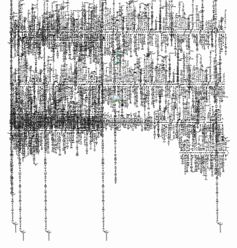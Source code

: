 ę̴̢̡̨̧̢̢̧̧̢̧̨̨̢̧̡̛̛̛̛̛̛͕̹̩̻̤̜͙̦͖͚̙͇̭̰͚̭̬̦͕̞̻͚͚̯̭̬̘͎̩͇͉̙̻̻̪̘̩̪̫̹̟̠̟͖̜̼͓͖̦͙͚̣̠̪̯̬̩̮̞͈͖̭͚͖̰͙̠͍̜͎̣̗̬̻̙͇̻̮̩̫̖͔̘̺̺͕͈̱̖̯͎̠͕̭̳̹̜̫̼̼̝͔͍̱͙͈̳͕̘̠̞̭̭̲̗̠̞͔͉͖͎̼͙͉͉̝̜̭̤̈̄̃̾́̋̄̍̅͊͆̿̍̆͋̾͒̽͐̆͐͛̎̔́̈́͒̃̓̈́̽̒́̃͆̏̆̅̋͊͗̓̇͗̿̄̎͛̉̈́̍̅̄̏̍̌̈́̊̊͗̅̿̌͆̒́̂̀̓̍̂́̅͒̍͛̿͆̓̂̍͋̋̔͂̆̒̏͒̎͆̋͋̋̋̄̈̍̅̇̇́̉͛̆̒͌̓͒̒̎̅͂̃̋̇̔͆͌̈́̾̋̈̄́̽̀͋͂̆͒̊̆̏͗͐̊͛̒̒̇̈́̎̾̏̀͊̔͑́͋̂̿̽̓̿̈́͆̀̏̀͗̍̽̎́̍͑̐̾̋̓̆̐̉̈́̃̏̾̀̄̃́̂̇̉̃̍̀̔̾̀̆̇̓̈́̀̃̂̎͒̾͑̒̈́̚͘͘͘͘̚̚̚̚͘͘̚̚̕̚̚͜͜͝͝͝͠͝͝͝͝͠͝͝͝͠͝͠͝ͅͅͅͅͅͅ-ͤ̊̓̎͒͏̢̬͍̪̱̳̥̖̯͓̠͇̗̙͠ͅ-̵̧͌͐̆ͮ̃͢͏̼̣̖͖͍̬̫̞̗͈͍͙̠͔̻̟̤-̸̜͈̯͖͙̖̹͚̬̈́̀̈͐̍͑̅͟-̋̓ͪ͆̒͒ͪ̒ͥ̓ͦ̍̿̉̀̑̚̚͝͏̵̷̫̟͕̯̗̺̥-̩̘̮͕͇͖̗̗̼̹̞ͯ̅͆̐ͪ͝-̶̨̋͆͌̍ͮ̄̎ͦ̋̕҉̧͉̮̭̮̯͎̼͙̩̟̻̹̺-̵̦͖͍̙̦̤͙̹̮̏̓̾ͥ̓̄̋͘͞-̢̦̼͈̝̦͓͙̙̝̻͓͎͍̮͕ͥ̃ͥ̈́̏ͩ͒̔̾ͧ́͘͟ͅ-̓́͋ͦ͗͏͍̦͓̗͉͖͕̲͚̝̭̠̙̜̥̬̠̗͟-̸͎̹̲̩̦͂ͭͩ̽ͥ̾̊̅ͫ͗̽̉͌ͦ̚͢͠-̨̧̩̗̗͙̼̜̮̤̬̼ͬ̓͛ͪͣͬ̅ͫͭ͟ͅ-̢̺̟̟̝̣̯̺̬͎͍́̓̀̉ͤ́͑ͧ̎̒͗͊̕ͅ-̸̸̴̧̠̖̜̬͚̟̞͚̝̙̣ͮͪ́̅̈́ͯ̐͗͗ͥͭͪ̒͒ͥ́ͥ̌̚͞-͌ͨ̆̏̄ͫ͑͑̀҉҉͓̝͔͕̙̖̦͈̹͕̺̥̲̭̳̼̙̱͜ͅ-̸̴͖͓̟̫͍̤͍̫̀̾̑ͣ̃-̷̸͇͚͚̰̼͈̦̬̮ͫ̎͛̑̈́̃̑ͩͦ̍́͜-̸̛̦͈̘̥͕̙̖̰͎ͧͧ̾̃ͦ̂ͫ͂ͯ̿͟͠-͋͐ͧ̓̎ͪͣ̓̏̾̐͛ͩ͑̔̿̽҉͏̛̩̼͈͙̱̹̺̝̲͕͈-̷̶̛̳͚̦̝̖̹͎̼̗͕̦ͪ͆̉̂̎̆ͯ̈́͑͗ͬ-̫͍̙̣̦͓̰̞̂̇ͯ͊̓̓͑̒́̚͘͜͟-̷̮̲̥͕̼̤͓̗͖͖̠̗̬͉͋͂͊̔ͬ̒́̐̄̏ͯ̀-̴̡̛̭͈̺͍͓̭͕̝̍͒͌̽̿̎-͌ͦ̽͛ͧ̑͊̋̎͑͐ͪ̔̈̌͏̢̗̝͙̭̺̻͔̰̬͎͙̻̳̰̳͓͚̬̕-͑̔̈̌̉͒͐̅ͪ́ͮ̂̃͠͠͏̧͚̝̳̫͓̟͍͈͙̹̱̥͔͝ͅ-̡̟͉̩̳̾̑ͣ̇͒ͫ̍̅ͮ̅̍̽̍́̐͆́́͟-̨̯̖͚͈̙̫̭͋̿ͤͫ̔͛̑͋̍͛ͥ̽̏ͧ͗̍ͮ̾̔́͢͞͠-̖̰͉̻̤͓̬͖̞͖̹̞̖̝̫̎̎͊ͦ́ͬ̏̈́̇̽ͪ͢͞-̶̷̧̼̰̯̱͖̈̈̅͌̎̉-̯͕͖̪͕̜̯̟͇̼̰͎̠ͯͪ̍́̃͑̐̽ͥͪͪͤ̓͋̿ͦͮ̅̚̕͠-̛̤͕͙̋̈́̍̓ͯ̊̽̇͊͢ͅ-̡̱̤͇̯͈̝̺͆ͬ̓ͪ̀͡͞-̴̢ͪ̐̄͊͛ͣ̑҉̞̙͚̤̭͓̼̜̖̝͕̮̣͍ͅͅ-̱͉͈̜͙͕̯̪̟̺̤̞̙͇ͥ͌̋̔ͫ͐̄̚̕-̡̛͙̯̜̥̫̭͙̱̆ͥ́ͥ͒ͦͭ̋ͪͪ͝-̷̢̥̬̰͈͉̬̯̘̲̻̝͚́̓̓͆̚͜-̰̹̟̽͒̍̄̅͋ͭ̎ͥͤ̎́ͫͯ̅́̀̀-̢͓̟͕͉͖̟̩̩̹̤̥̼̈́̀̎ͤ̌ͤ̈́͌̎̌͌͌ͩ̄̑́͠ͅ-̤̥̭̝͉̜͍̖̯̪̖̬͈̱ͩͪͯ̂͛ͬͪ̾̑̊͝ͅͅ-̙̙̻̳̘̪̺̯̗̯̩̬̋̎͋̿ͬ̓͛ͮ͘͞ͅ-̴̢̝̩͇̱̺͖͍͙̩̰̺̲͚̝͂̎ͥ̐͢-̠͚͚̤̥͙͇̣̖̫̤ͫ͂̈́̋͑͒̌͑̑ͯ̊͂́-̡̮̩̬̣̱̙̘̣͎̲̲̞̪̗̠̹̲ͪ̆ͩͥ̉͋͐̑̐̽ͤͯ̍ͩ͑͛̍͜-̡̡͕̻͖̼̜̘̦̤̤̟̼̠͓̜̲̹͎̲̾ͮ̅ͥ̅̽ͥͫ̋ͭ̽̑̂̍̊́͟-͐ͦ̅͒ͫ̋ͯ͐҉̡̝̬̳̞̠͔̦̦̟͢ͅ-̢̱͔̗̻͎͓͎̟̫̩̜ͦ͑̔̈́͌ͥͯ̾͑ͭ̂ͬ̎̔̓̄ͤ̂ͭ̕͜͢͠-̷̲̙̱̩̲̪͕̻̰̼͇͖̠̰͈͉̼͈̔ͬ͂͆ͤ̉ͮ͊ͯ̅̈͗̿̓́͛̓͡-ͪ̅́ͭ̃͐ͪ̔̍͒̍̂̑̌ͯ̽͌̚҉̹̣͈͖-̴̡̧̗͓̱̠̣̠̠̯͔͇͖̯͈̳͊̓̎͆̈͑̒̈́̋͆ͥ̊̿̐̈́̊̊ͧ͐-̵̴̨͙̩̼͙̹̫͕̙̦̣͇͚̼͙̤̱ͯͮ̓̑̾̌̒͑̈́̆ͬ̓̑-̱͔̩̘͈͙͕̘͔͙͍̹̖̪̪̟̖͊͋̊̏͊ͨ͐ͣ̍ͬ̃̅ͯ́͘-̵̧̥̩̲̖̣̹̻̗͙̘̄͂̽̆ͫ̒ͫ̎͑̐̚ͅ-̴̡̡̛̘̫̩̗͇͕̰̩̞̝̬̼̍ͬ̓̿̒̎̀ͫͨ͜ͅ-̢̊́̈ͨ̐͊͟͝҉̧̹̠̬͎-̸̗̱͚͍͇͚̝͕̲͎̘̠̫͖͕̊̽̈͆ͩ̿̀͐͗ͯ̌̚͢͡͠-̴̻͈̥̖̠̳͙͇͖͎̬̳̜̗̫̺ͬ̑͑̉͗̑͗͑ͬ̂̇ͤ́̓͛̍͑̎͜ͅ-̡ͣ̐̇̊̾ͤ̊̓ͫ͗͐̅̓͌̚͜͞͏͉̲̠͔̣͎͉͈̥͍̤͙̙̤̺̠̗̹̗-̢͓͔͙͇̲̗̱̞̼͍̣͉̟̱̫̒̄͆̾̓ͫ̂̉ͮ͘͢-̨̭̭̜͉̙͇̗̦̲̫̦͚̗̮͔́̽͗̍͑̑̄ͨ́̀͟-̸̴̞͉͓̖̹̙͈̗̹̲̻̺͕̙̗̱̘͐͆̀͊͋͑̽ͯ͆̈ͯ̈́̋̓̄ͭ̚̚͝͝ͅ-̙̙͔̹̗̗̮̝̰̥̠̺̯͌̒̏ͦ̋̄ͯ̊ͣ̏͊ͬ̒ͨ̊̉̄́͠-͒̐̎́ͨ̍̎̅ͨ̆̑̌ͨͪͫͥ̿ͫ͠͏̛҉̱͔̤̙̳̼̻̪͔̜̗̱͙̯̯̩̜̫͇-ͩͩ̐ͦ͐̓͂̒̂̋͑͜͏̷̝͙̟͕͕-̞̖̻̙̜̭̲̬̦̥̙͕̺͚ͭ͛ͤͨͮ̂̊̍̃ͫ̊̅͊͗͑͢͟͢-̷̡̛̤̟̥̱̘̖̥̯͔̩͚͍̟͙͈͓̀͊̔ͪͧͭ̈̾̃̋̌͒̑ͪ̔͑̀͝-̿̂̏̾̉͐̾ͫ̎̋̚҉̨̖̦̘̪̜̭̜̲̦̤̳͕-̍̏ͣͪ̄̈̅ͧͪ͊ͨ́ͬ͑͊̆̀͢͡҉̪̥̠̞̜̘̬-͙̹̙̪͈̖̻̻͓͈̹͇̎ͪ̈́͒̅̓͆͌̓͡-̛̺͎͚̞̞͈̱͚͑͒ͨ̾̆̈̏͊̿͛ͧͦ̈́ͬ̚̕͝͡ͅ-̽̔̂ͦ̃̄ͥ̇ͪ͆͑̌ͭ̆́́̀͏͏̮̟̠̝͇͢ͅͅ-̵̧͍͔̼̗̜̯̻̖̩̝͚͔̥̘̬͚͇͗̒̍̃́̕-̸́̉͋̑̓̊͌̂͛̔̎ͦͪ̽̅̑҉̠̹̳̗̩̤̬͍͕-̒ͮ̍̇̓҉̷̹̝͙͖̗̙͎̘̰͡-̡̀͗ͭ͋͐ͧ̏͒̅ͦͤͭ̊͋́̍̈̚͏͇̝̮̹͇̞̤͚̭̕͠-̷̨̛͉̣̮̜͈̥̙̖̯͌̆̊ͣͪͯ͢-̷̩̤̘̠̬̼̟͕̱̠͇̫̣͙̪̭̗̬̉̑ͩ̌͗ͫͬ́-̋̀̈͒ͭ̄̂̐̊̾ͦ́͒̀͏̵͚̬̪̹̯̼̟̤̺̥̳͇̰͈͜͠͡ͅͅ-̧̙͙̜̯͎͚̙̲͉̜̩̬̏ͬͧ͋̅̒̋͂̽ͬ͑̃̾͐ͭ̄́̍͋́͟-̴̛̝̖͙̦̞̰͖ͧ͊̅͗̿̌̊̃-̴̵̵̛̫͖͚͎̪̖̦̭̦͙͉̜̯̼̣̆͐̍̄ͧ̇ͬ͋ͬ̓̈́̈́ͧͤ̉̅̐ͣ-̜̠̼͚̝̘̹͖̬̜ͪ͊ͪ̎̒́͒͐̅̂̎̊̈͒͒̅̀̀͟ͅͅ-̢̈́̊̉ͧͨ́͒̃̅̂͆ͪ̅̓̑͆̓͒͢͏̠̟̼͖̩͕͖̼̺̖̗͚̹̫̲̗̺͙̣-̵̔̿̎͛̀ͭ̽̈́ͤͭ̒͗͛́ͨ̇̈͊̑̕͢͡҉̙̱̦͉̫̠̘-̢̢̢̒ͪ̃̋̏ͩ̾̾ͨ҉҉̣̲̫̜͚͍̟͓͓̼-̨͍̯̱͎̞̤̝͉̝̭̯̻̣͎̰̖̥ͬ̿̆̀̏̔ͨͫ́ͥ̕͟-̢̺͍̬̻̭͙̥͙̘̦̮̱͎͔̻̙̳̘͉̄ͬͪ̓ͯ̔͗̌͘͠-̨̠̖̩̟̲̻͎̘̪̗̰̠͐̑ͨ̂ͧ̈̓ͮ͆͒̀̀̓̉̌͒͂̽͞-̧͕͍̞͇͙͖̹̗̩͎͇̻̬̊͋̇ͣ̔͐̀͡ͅ-̘͍̣̝̮̻͇ͩ͛ͭ̀̑̓ͤ͗̄ͮͯ̎͂̈́̎́̀̕-̸̭̱̦̮̞͆ͦͤͣ́ͪͣͪ͑͐̚͢͟-̵̧̹̟̹͓̺̜̘͚̙̣̟̌ͮ̍͑̇́-̵̠̞̜̱̜͎̬̦̩̮̠͋̅̎̌̐̔̿̌͠͞-̸̣̠̙̼̫̤̝͎͈̗̰͚̼̠̃̌̿̏̃̕͞-̳̰̜̣ͨͨ̎͒͞-̧̰͇̹̼̪̺̀ͦͥ͂ͦ͋̐̄ͮͮͣ́́̉̍͋ͮ̾̚̕͠-̢̤̤̹͎̟̪̩̳̱̦̟̳̗̑ͥ̄ͣ̍̀̆̓͐ͦ̅̀̊̌̃́̋͘-̣̠͚̯̥̹̞̫͍̗͊͗̓̔́̿̆͋̏ͦ͝͠-̸̤̤̬̥̱̭̳̺̫̓̿ͮͦ̃͘͜͞-̽̐͒̆̄̔ͬ̃́̋ͤ̏̐̇̿̀̀҉̱̫͚̥̫̤̜͉̪̫̜ͅ-̙̮̯̞̞̼̩̩̪͔̙̭̗́̏̐́ͭ̄ͪ̇͋̔ͮ̓͛̊ͣ͛ͮ͊̀̀͞-̵̟͉̜̝̤͇̦̫͂̈́̒̆̑́͢-ͤ̊̓̎͒͏̢̬͍̪̱̳̥̖̯͓̠͇̗̙͠ͅ-̵̧͌͐̆ͮ̃͢͏̼̣̖͖͍̬̫̞̗͈͍͙̠͔̻̟̤-̸̜͈̯͖͙̖̹͚̬̈́̀̈͐̍͑̅͟-̋̓ͪ͆̒͒ͪ̒ͥ̓ͦ̍̿̉̀̑̚̚͝͏̵̷̫̟͕̯̗̺̥ę̴̢̡̨̧̢̢̧̧̢̧̨̨̢̧̡̛̛̛̛̛̛͕̹̩̻̤̜͙̦͖͚̙͇̭̰͚̭̬̦͕̞̻͚͚̯̭̬̘͎̩͇͉̙̻̻̪̘̩̪̫̹̟̠̟͖̜̼͓͖̦͙͚̣̠̪̯̬̩̮̞͈͖̭͚͖̰͙̠͍̜͎̣̗̬̻̙͇̻̮̩̫̖͔̘̺̺͕͈̱̖̯͎̠͕̭̳̹̜̫̼̼̝͔͍̱͙͈̳͕̘̠̞̭̭̲̗̠̞͔͉͖͎̼͙͉͉̝̜̭̤̈̄̃̾́̋̄̍̅͊͆̿̍̆͋̾͒̽͐̆͐͛̎̔́̈́͒̃̓̈́̽̒́̃͆̏̆̅̋͊͗̓̇͗̿̄̎͛̉̈́̍̅̄̏̍̌̈́̊̊͗̅̿̌͆̒́̂̀̓̍̂́̅͒̍͛̿͆̓̂̍͋̋̔͂̆̒̏͒̎͆̋͋̋̋̄̈̍̅̇̇́̉͛̆̒͌̓͒̒̎̅͂̃̋̇̔͆͌̈́̾̋̈̄́̽̀͋͂̆͒̊̆̏͗͐̊͛̒̒̇̈́̎̾̏̀͊̔͑́͋̂̿̽̓̿̈́͆̀̏̀͗̍̽̎́̍͑̐̾̋̓̆̐̉̈́̃̏̾̀̄̃́̂̇̉̃̍̀̔̾̀̆̇̓̈́̀̃̂̎͒̾͑̒̈́̚͘͘͘͘̚̚̚̚͘͘̚̚̕̚̚͜͜͝͝͝͠͝͝͝͝͠͝͝͝͠͝͠͝ͅͅͅͅͅͅ-̩̘̮͕͇͖̗̗̼̹̞ͯ̅͆̐ͪ͝-̶̨̋͆͌̍ͮ̄̎ͦ̋̕҉̧͉̮̭̮̯͎̼͙̩̟̻̹̺-̵̦͖͍̙̦̤͙̹̮̏̓̾ͥ̓̄̋͘͞-̢̦̼͈̝̦͓͙̙̝̻͓͎͍̮͕ͥ̃ͥ̈́̏ͩ͒̔̾ͧ́͘͟ͅ-̓́͋ͦ͗͏͍̦͓̗͉͖͕̲͚̝̭̠̙̜̥̬̠̗͟-̸͎̹̲̩̦͂ͭͩ̽ͥ̾̊̅ͫ͗̽̉͌ͦ̚͢͠-̨̧̩̗̗͙̼̜̮̤̬̼ͬ̓͛ͪͣͬ̅ͫͭ͟ͅ-̢̺̟̟̝̣̯̺̬͎͍́̓̀̉ͤ́͑ͧ̎̒͗͊̕ͅę̴̢̡̨̧̢̢̧̧̢̧̨̨̢̧̡̛̛̛̛̛̛͕̹̩̻̤̜͙̦͖͚̙͇̭̰͚̭̬̦͕̞̻͚͚̯̭̬̘͎̩͇͉̙̻̻̪̘̩̪̫̹̟̠̟͖̜̼͓͖̦͙͚̣̠̪̯̬̩̮̞͈͖̭͚͖̰͙̠͍̜͎̣̗̬̻̙͇̻̮̩̫̖͔̘̺̺͕͈̱̖̯͎̠͕̭̳̹̜̫̼̼̝͔͍̱͙͈̳͕̘̠̞̭̭̲̗̠̞͔͉͖͎̼͙͉͉̝̜̭̤̈̄̃̾́̋̄̍̅͊͆̿̍̆͋̾͒̽͐̆͐͛̎̔́̈́͒̃̓̈́̽̒́̃͆̏̆̅̋͊͗̓̇͗̿̄̎͛̉̈́̍̅̄̏̍̌̈́̊̊͗̅̿̌͆̒́̂̀̓̍̂́̅͒̍͛̿͆̓̂̍͋̋̔͂̆̒̏͒̎͆̋͋̋̋̄̈̍̅̇̇́̉͛̆̒͌̓͒̒̎̅͂̃̋̇̔͆͌̈́̾̋̈̄́̽̀͋͂̆͒̊̆̏͗͐̊͛̒̒̇̈́̎̾̏̀͊̔͑́͋̂̿̽̓̿̈́͆̀̏̀͗̍̽̎́̍͑̐̾̋̓̆̐̉̈́̃̏̾̀̄̃́̂̇̉̃̍̀̔̾̀̆̇̓̈́̀̃̂̎͒̾͑̒̈́̚͘͘͘͘̚̚̚̚͘͘̚̚̕̚̚͜͜͝͝͝͠͝͝͝͝͠͝͝͝͠͝͠͝ͅͅͅͅͅͅ-̸̸̴̧̠̖̜̬͚̟̞͚̝̙̣ͮͪ́̅̈́ͯ̐͗͗ͥͭͪ̒͒ͥ́ͥ̌̚͞-͌ͨ̆̏̄ͫ͑͑̀҉҉͓̝͔͕̙̖̦͈̹͕̺̥̲̭̳̼̙̱͜ͅ-̸̴͖͓̟̫͍̤͍̫̀̾̑ͣ̃-̷̸͇͚͚̰̼͈̦̬̮ͫ̎͛̑̈́̃̑ͩͦ̍́͜-̸̛̦͈̘̥͕̙̖̰͎ͧͧ̾̃ͦ̂ͫ͂ͯ̿͟͠-͋͐ͧ̓̎ͪͣ̓̏̾̐͛ͩ͑̔̿̽҉͏̛̩̼͈͙̱̹̺̝̲͕͈-̷̶̛̳͚̦̝̖̹͎̼̗͕̦ͪ͆̉̂̎̆ͯ̈́͑͗ͬ-̫͍̙̣̦͓̰̞̂̇ͯ͊̓̓͑̒́̚͘͜͟-̷̮̲̥͕̼̤͓̗͖͖̠̗̬͉͋͂͊̔ͬ̒́̐̄̏ͯ̀-̴̡̛̭͈̺͍͓̭͕̝̍͒͌̽̿̎-͌ͦ̽͛ͧ̑͊̋̎͑͐ͪ̔̈̌͏̢̗̝͙̭̺̻͔̰̬͎͙̻̳̰̳͓͚̬̕ę̴̢̡̨̧̢̢̧̧̢̧̨̨̢̧̡̛̛̛̛̛̛͕̹̩̻̤̜͙̦͖͚̙͇̭̰͚̭̬̦͕̞̻͚͚̯̭̬̘͎̩͇͉̙̻̻̪̘̩̪̫̹̟̠̟͖̜̼͓͖̦͙͚̣̠̪̯̬̩̮̞͈͖̭͚͖̰͙̠͍̜͎̣̗̬̻̙͇̻̮̩̫̖͔̘̺̺͕͈̱̖̯͎̠͕̭̳̹̜̫̼̼̝͔͍̱͙͈̳͕̘̠̞̭̭̲̗̠̞͔͉͖͎̼͙͉͉̝̜̭̤̈̄̃̾́̋̄̍̅͊͆̿̍̆͋̾͒̽͐̆͐͛̎̔́̈́͒̃̓̈́̽̒́̃͆̏̆̅̋͊͗̓̇͗̿̄̎͛̉̈́̍̅̄̏̍̌̈́̊̊͗̅̿̌͆̒́̂̀̓̍̂́̅͒̍͛̿͆̓̂̍͋̋̔͂̆̒̏͒̎͆̋͋̋̋̄̈̍̅̇̇́̉͛̆̒͌̓͒̒̎̅͂̃̋̇̔͆͌̈́̾̋̈̄́̽̀͋͂̆͒̊̆̏͗͐̊͛̒̒̇̈́̎̾̏̀͊̔͑́͋̂̿̽̓̿̈́͆̀̏̀͗̍̽̎́̍͑̐̾̋̓̆̐̉̈́̃̏̾̀̄̃́̂̇̉̃̍̀̔̾̀̆̇̓̈́̀̃̂̎͒̾͑̒̈́̚͘͘͘͘̚̚̚̚͘͘̚̚̕̚̚͜͜͝͝͝͠͝͝͝͝͠͝͝͝͠͝͠͝ͅͅͅͅͅͅ-͑̔̈̌̉͒͐̅ͪ́ͮ̂̃͠͠͏̧͚̝̳̫͓̟͍͈͙̹̱̥͔͝ͅ-̡̟͉̩̳̾̑ͣ̇͒ͫ̍̅ͮ̅̍̽̍́̐͆́́͟-̨̯̖͚͈̙̫̭͋̿ͤͫ̔͛̑͋̍͛ͥ̽̏ͧ͗̍ͮ̾̔́͢͞͠-̖̰͉̻̤͓̬͖̞͖̹̞̖̝̫̎̎͊ͦ́ͬ̏̈́̇̽ͪ͢͞-̶̷̧̼̰̯̱͖̈̈̅͌̎̉-̯͕͖̪͕̜̯̟͇̼̰͎̠ͯͪ̍́̃͑̐̽ͥͪͪͤ̓͋̿ͦͮ̅̚̕͠-̛̤͕͙̋̈́̍̓ͯ̊̽̇͊͢ͅ-̡̱̤͇̯͈̝̺͆ͬ̓ͪ̀͡͞-̴̢ͪ̐̄͊͛ͣ̑҉̞̙͚̤̭͓̼̜̖̝͕̮̣͍ͅͅ-̱͉͈̜͙͕̯̪̟̺̤̞̙͇ͥ͌̋̔ͫ͐̄̚̕-̡̛͙̯̜̥̫̭͙̱̆ͥ́ͥ͒ͦͭ̋ͪͪ͝-̷̢̥̬̰͈͉̬̯̘̲̻̝͚́̓̓͆̚͜-̰̹̟̽͒̍̄̅͋ͭ̎ͥͤ̎́ͫͯ̅́̀̀-̢͓̟͕͉͖̟̩̩̹̤̥̼̈́̀̎ͤ̌ͤ̈́͌̎̌͌͌ͩ̄̑́͠ͅ-̤̥̭̝͉̜͍̖̯̪̖̬͈̱ͩͪͯ̂͛ͬͪ̾̑̊͝ͅͅ-̙̙̻̳̘̪̺̯̗̯̩̬̋̎͋̿ͬ̓͛ͮ͘͞ͅ-̴̢̝̩͇̱̺͖͍͙̩̰̺̲͚̝͂̎ͥ̐͢-̠͚͚̤̥͙͇̣̖̫̤ͫ͂̈́̋͑͒̌͑̑ͯ̊͂́-̡̮̩̬̣̱̙̘̣͎̲̲̞̪̗̠̹̲ͪ̆ͩͥ̉͋͐̑̐̽ͤͯ̍ͩ͑͛̍͜-̡̡͕̻͖̼̜̘̦̤̤̟̼̠͓̜̲̹͎̲̾ͮ̅ͥ̅̽ͥͫ̋ͭ̽̑̂̍̊́͟-͐ͦ̅͒ͫ̋ͯ͐҉̡̝̬̳̞̠͔̦̦̟͢ͅ-̢̱͔̗̻͎͓͎̟̫̩̜ͦ͑̔̈́͌ͥͯ̾͑ͭ̂ͬ̎̔̓̄ͤ̂ͭ̕͜͢͠-̷̲̙̱̩̲̪͕̻̰̼͇͖̠̰͈͉̼͈̔ͬ͂͆ͤ̉ͮ͊ͯ̅̈͗̿̓́͛̓͡-ͪ̅́ͭ̃͐ͪ̔̍͒̍̂̑̌ͯ̽͌̚҉̹̣͈͖-̴̡̧̗͓̱̠̣̠̠̯͔͇͖̯͈̳͊̓̎͆̈͑̒̈́̋͆ͥ̊̿̐̈́̊̊ͧ͐-̵̴̨͙̩̼͙̹̫͕̙̦̣͇͚̼͙̤̱ͯͮ̓̑̾̌̒͑̈́̆ͬ̓̑-̱͔̩̘͈͙͕̘͔͙͍̹̖̪̪̟̖͊͋̊̏͊ͨ͐ͣ̍ͬ̃̅ͯ́͘-̵̧̥̩̲̖̣̹̻̗͙̘̄͂̽̆ͫ̒ͫ̎͑̐̚ͅę̴̢̡̨̧̢̢̧̧̢̧̨̨̢̧̡̛̛̛̛̛̛͕̹̩̻̤̜͙̦͖͚̙͇̭̰͚̭̬̦͕̞̻͚͚̯̭̬̘͎̩͇͉̙̻̻̪̘̩̪̫̹̟̠̟͖̜̼͓͖̦͙͚̣̠̪̯̬̩̮̞͈͖̭͚͖̰͙̠͍̜͎̣̗̬̻̙͇̻̮̩̫̖͔̘̺̺͕͈̱̖̯͎̠͕̭̳̹̜̫̼̼̝͔͍̱͙͈̳͕̘̠̞̭̭̲̗̠̞͔͉͖͎̼͙͉͉̝̜̭̤̈̄̃̾́̋̄̍̅͊͆̿̍̆͋̾͒̽͐̆͐͛̎̔́̈́͒̃̓̈́̽̒́̃͆̏̆̅̋͊͗̓̇͗̿̄̎͛̉̈́̍̅̄̏̍̌̈́̊̊͗̅̿̌͆̒́̂̀̓̍̂́̅͒̍͛̿͆̓̂̍͋̋̔͂̆̒̏͒̎͆̋͋̋̋̄̈̍̅̇̇́̉͛̆̒͌̓͒̒̎̅͂̃̋̇̔͆͌̈́̾̋̈̄́̽̀͋͂̆͒̊̆̏͗͐̊͛̒̒̇̈́̎̾̏̀͊̔͑́͋̂̿̽̓̿̈́͆̀̏̀͗̍̽̎́̍͑̐̾̋̓̆̐̉̈́̃̏̾̀̄̃́̂̇̉̃̍̀̔̾̀̆̇̓̈́̀̃̂̎͒̾͑̒̈́̚͘͘͘͘̚̚̚̚͘͘̚̚̕̚̚͜͜͝͝͝͠͝͝͝͝͠͝͝͝͠͝͠͝ͅͅͅͅͅͅ<p align="center">r͊͌́́ͫͥͪͦͤͮ̋ͨ̊̽̽̿̇̽ͬ͋͛̈́̈́̓̂ͮ̔͊̄̓ͩ͆ͪ̋̈͒̄̃̎͛̓̃͑ͨ̆̿̇ͣ̆͌͌ͣ̋̉̌̌̂ͪ̐̾́ͯ̋ͪͮͯ͌̆ͣ͊ͥ͂̽͐̊̾̈̓̾͋̄̎ͤͭ̒͌͌̽̓̉͑̅ͭ͌ͮ̋̓̚̚̚҉̸̷́͡͡͡͏̶̧̕͘͘̕͢͟͡͡͡͞҉̶̗̜͇̟̗̦̞̦̹͉̻̦̱̹͕̙͈͔̳͔̗̗͖̮̭̩̙͓̜͎̰̼̳̠̮̦͔̳̹͉͖̬͈̟̘͚̞̞͙̠͓̣̖̻̲̣̻͚̱͇̫͚̩̟̜̳̘̰̤̣̖̮̞͔͓͉͚͎͈͈͇̖͚̗̤͔̱̫̖̟̟̜̳͎̭̬̲̭̭̙͞
		<img src="https://visitor-badge.glitch.me/badge?page_id=klNuno.visitor&left_color=black&right_color=purple">
	<br />
		<img src="https://bozo-erwtc5mm3-klnuno.vercel.app/api?username=klNuno&count_private=true&include_all_commits=true&show_icons=true&theme=midnight-purple">
	<br /><br />
		<br />
	-ͤ̊̓̎͒͏̢̬͍̪̱̳̥̖̯͓̠͇̗̙͠ͅ-̢͓͔͙͇̲̗̱̞̼͍̣͉̟̱̫̒̄͆̾̓ͫ̂̉ͮ͘͢-̨̭̭̜͉̙͇̗̦̲̫̦͚̗̮͔́̽͗̍͑̑̄ͨ́̀͟-̸̴̞͉͓̖̹̙͈̗̹̲̻̺͕̙̗̱̘͐͆̀͊͋͑̽ͯ͆̈ͯ̈́̋̓̄ͭ̚̚͝͝ͅ-̙̙͔̹̗̗̮̝̰̥̠̺̯͌̒̏ͦ̋̄ͯ̊ͣ̏͊ͬ̒ͨ̊̉̄́͠-͒̐̎́ͨ̍̎̅ͨ̆̑̌ͨͪͫͥ̿ͫ͠͏̛҉̱͔̤̙̳̼̻̪͔̜̗̱͙̯̯̩̜̫͇-ͩͩ̐ͦ͐̓͂̒̂̋͑͜͏̷̝͙̟͕͕-̞̖̻̙̜̭̲̬̦̥̙͕̺͚ͭ͛ͤͨͮ̂̊̍̃ͫ̊̅͊͗͑͢͟͢-̷̡̛̤̟̥̱̘̖̥̯͔̩͚͍̟͙͈͓̀͊̔ͪͧͭ̈̾̃̋̌͒̑ͪ̔͑̀͝-̿̂̏̾̉͐̾ͫ̎̋̚҉̨̖̦̘̪̜̭̜̲̦̤̳͕-̵̧͌͐̆ͮ̃͢͏̼̣̖͖͍̬̫̞̗͈͍͙̠͔̻̟̤-̸̜͈̯͖͙̖̹͚̬̈́̀̈͐̍͑̅͟-̋̓ͪ͆̒͒ͪ̒ͥ̓ͦ̍̿̉̀̑̚̚͝͏̵̷̫̟͕̯̗̺̥-̩̘̮͕͇͖̗̗̼̹̞ͯ̅͆̐ͪ͝-̶̨̋͆͌̍ͮ̄̎ͦ̋̕҉̧͉̮̭̮̯͎̼͙̩̟̻̹̺-̵̦͖͍̙̦̤͙̹̮̏̓̾ͥ̓̄̋͘͞-̢̦̼͈̝̦͓͙̙̝̻͓͎͍̮͕ͥ̃ͥ̈́̏ͩ͒̔̾ͧ́͘͟ͅ-̓́͋ͦ͗͏͍̦͓̗͉͖͕̲͚̝̭̠̙̜̥̬̠̗͟-̸͎̹̲̩̦͂ͭͩ̽ͥ̾̊̅ͫ͗̽̉͌ͦ̚͢͠-̨̧̩̗̗͙̼̜̮̤̬̼ͬ̓͛ͪͣͬ̅ͫͭ͟ͅ-̢̺̟̟̝̣̯̺̬͎͍́̓̀̉ͤ́͑ͧ̎̒͗͊̕ͅ-̸̸̴̧̠̖̜̬͚̟̞͚̝̙̣ͮͪ́̅̈́ͯ̐͗͗ͥͭͪ̒͒ͥ́ͥ̌̚͞-͌ͨ̆̏̄ͫ͑͑̀҉҉͓̝͔͕̙̖̦͈̹͕̺̥̲̭̳̼̙̱͜ͅ<a href="https://open.spotify.com/playlist/5OIitboAKQxPHoEsXG7192?si=7f01e83e459e4423">.</a>-̸̴͖͓̟̫͍̤͍̫̀̾̑ͣ̃-̷̸͇͚͚̰̼͈̦̬̮ͫ̎͛̑̈́̃̑ͩͦ̍́͜-̸̛̦͈̘̥͕̙̖̰͎ͧͧ̾̃ͦ̂ͫ͂ͯ̿͟͠-͋͐ͧ̓̎ͪͣ̓̏̾̐͛ͩ͑̔̿̽҉͏̛̩̼͈͙̱̹̺̝̲͕͈-̷̶̛̳͚̦̝̖̹͎̼̗͕̦ͪ͆̉̂̎̆ͯ̈́͑͗ͬ-̫͍̙̣̦͓̰̞̂̇ͯ͊̓̓͑̒́̚͘͜͟-̷̮̲̥͕̼̤͓̗͖͖̠̗̬͉͋͂͊̔ͬ̒́̐̄̏ͯ̀-̴̡̛̭͈̺͍͓̭͕̝̍͒͌̽̿̎-͌ͦ̽͛ͧ̑͊̋̎͑͐ͪ̔̈̌͏̢̗̝͙̭̺̻͔̰̬͎͙̻̳̰̳͓͚̬̕-͑̔̈̌̉͒͐̅ͪ́ͮ̂̃͠͠͏̧͚̝̳̫͓̟͍͈͙̹̱̥͔͝ͅ-̡̟͉̩̳̾̑ͣ̇͒ͫ̍̅ͮ̅̍̽̍́̐͆́́͟-̨̯̖͚͈̙̫̭͋̿ͤͫ̔͛̑͋̍͛ͥ̽̏ͧ͗̍ͮ̾̔́͢͞͠-̖̰͉̻̤͓̬͖̞͖̹̞̖̝̫̎̎͊ͦ́ͬ̏̈́̇̽ͪ͢͞-̶̷̧̼̰̯̱͖̈̈̅͌̎̉-̯͕͖̪͕̜̯̟͇̼̰͎̠ͯͪ̍́̃͑̐̽ͥͪͪͤ̓͋̿ͦͮ̅̚̕͠-̛̤͕͙̋̈́̍̓ͯ̊̽̇͊͢ͅ-̡̱̤͇̯͈̝̺͆ͬ̓ͪ̀͡͞-̴̢ͪ̐̄͊͛ͣ̑҉̞̙͚̤̭͓̼̜̖̝͕̮̣͍ͅͅ-̱͉͈̜͙͕̯̪̟̺̤̞̙͇ͥ͌̋̔ͫ͐̄̚̕-̡̛͙̯̜̥̫̭͙̱̆ͥ́ͥ͒ͦͭ̋ͪͪ͝-̷̢̥̬̰͈͉̬̯̘̲̻̝͚́̓̓͆̚͜-̰̹̟̽͒̍̄̅͋ͭ̎ͥͤ̎́ͫͯ̅́̀̀-̢͓̟͕͉͖̟̩̩̹̤̥̼̈́̀̎ͤ̌ͤ̈́͌̎̌͌͌ͩ̄̑́͠ͅ-̤̥̭̝͉̜͍̖̯̪̖̬͈̱ͩͪͯ̂͛ͬͪ̾̑̊͝ͅͅ-̙̙̻̳̘̪̺̯̗̯̩̬̋̎͋̿ͬ̓͛ͮ͘͞ͅ-̴̢̝̩͇̱̺͖͍͙̩̰̺̲͚̝͂̎ͥ̐͢-̠͚͚̤̥͙͇̣̖̫̤ͫ͂̈́̋͑͒̌͑̑ͯ̊͂́-̡̮̩̬̣̱̙̘̣͎̲̲̞̪̗̠̹̲ͪ̆ͩͥ̉͋͐̑̐̽ͤͯ̍ͩ͑͛̍͜-̡̡͕̻͖̼̜̘̦̤̤̟̼̠͓̜̲̹͎̲̾ͮ̅ͥ̅̽ͥͫ̋ͭ̽̑̂̍̊́͟-͐ͦ̅͒ͫ̋ͯ͐҉̡̝̬̳̞̠͔̦̦̟͢ͅ-̢̱͔̗̻͎͓͎̟̫̩̜ͦ͑̔̈́͌ͥͯ̾͑ͭ̂ͬ̎̔̓̄ͤ̂ͭ̕͜͢͠-̷̲̙̱̩̲̪͕̻̰̼͇͖̠̰͈͉̼͈̔ͬ͂͆ͤ̉ͮ͊ͯ̅̈͗̿̓́͛̓͡-ͪ̅́ͭ̃͐ͪ̔̍͒̍̂̑̌ͯ̽͌̚҉̹̣͈͖-̴̡̧̗͓̱̠̣̠̠̯͔͇͖̯͈̳͊̓̎͆̈͑̒̈́̋͆ͥ̊̿̐̈́̊̊ͧ͐-̵̴̨͙̩̼͙̹̫͕̙̦̣͇͚̼͙̤̱ͯͮ̓̑̾̌̒͑̈́̆ͬ̓̑-̱͔̩̘͈͙͕̘͔͙͍̹̖̪̪̟̖͊͋̊̏͊ͨ͐ͣ̍ͬ̃̅ͯ́͘-̵̧̥̩̲̖̣̹̻̗͙̘̄͂̽̆ͫ̒ͫ̎͑̐̚ͅ-̴̡̡̛̘̫̩̗͇͕̰̩̞̝̬̼̍ͬ̓̿̒̎̀ͫͨ͜ͅ-̢̊́̈ͨ̐͊͟͝҉̧̹̠̬͎-̸̗̱͚͍͇͚̝͕̲͎̘̠̫͖͕̊̽̈͆ͩ̿̀͐͗ͯ̌̚͢͡͠-̴̻͈̥̖̠̳͙͇͖͎̬̳̜̗̫̺ͬ̑͑̉͗̑͗͑ͬ̂̇ͤ́̓͛̍͑̎͜ͅ-̡ͣ̐̇̊̾ͤ̊̓ͫ͗͐̅̓͌̚͜͞͏͉̲̠͔̣͎͉͈̥͍̤͙̙̤̺̠̗̹̗-̢͓͔͙͇̲̗̱̞̼͍̣͉̟̱̫̒̄͆̾̓ͫ̂̉ͮ͘͢-̨̭̭̜͉̙͇̗̦̲̫̦͚̗̮͔́̽͗̍͑̑̄ͨ́̀͟-̸̴̞͉͓̖̹̙͈̗̹̲̻̺͕̙̗̱̘͐͆̀͊͋͑̽ͯ͆̈ͯ̈́̋̓̄ͭ̚̚͝͝ͅ-̙̙͔̹̗̗̮̝̰̥̠̺̯͌̒̏ͦ̋̄ͯ̊ͣ̏͊ͬ̒ͨ̊̉̄́͠-͒̐̎́ͨ̍̎̅ͨ̆̑̌ͨͪͫͥ̿ͫ͠͏̛҉̱͔̤̙̳̼̻̪͔̜̗̱͙̯̯̩̜̫͇-ͩͩ̐ͦ͐̓͂̒̂̋͑͜͏̷̝͙̟͕͕-̞̖̻̙̜̭̲̬̦̥̙͕̺͚ͭ͛ͤͨͮ̂̊̍̃ͫ̊̅͊͗͑͢͟͢-̷̡̛̤̟̥̱̘̖̥̯͔̩͚͍̟͙͈͓̀͊̔ͪͧͭ̈̾̃̋̌͒̑ͪ̔͑̀͝-̿̂̏̾̉͐̾ͫ̎̋̚҉̨̖̦̘̪̜̭̜̲̦̤̳͕-̍̏ͣͪ̄̈̅ͧͪ͊ͨ́ͬ͑͊̆̀͢͡҉̪̥̠̞̜̘̬-͙̹̙̪͈̖̻̻͓͈̹͇̎ͪ̈́͒̅̓͆͌̓͡-̛̺͎͚̞̞͈̱͚͑͒ͨ̾̆̈̏͊̿͛ͧͦ̈́ͬ̚̕͝͡ͅ-̽̔̂ͦ̃̄ͥ̇ͪ͆͑̌ͭ̆́́̀͏͏̮̟̠̝͇͢ͅͅ-̵̧͍͔̼̗̜̯̻̖̩̝͚͔̥̘̬͚͇͗̒̍̃́̕-̸́̉͋̑̓̊͌̂͛̔̎ͦͪ̽̅̑҉̠̹̳̗̩̤̬͍͕-̒ͮ̍̇̓҉̷̹̝͙͖̗̙͎̘̰͡-̡̀͗ͭ͋͐ͧ̏͒̅ͦͤͭ̊͋́̍̈̚͏͇̝̮̹͇̞̤͚̭̕͠-̷̨̛͉̣̮̜͈̥̙̖̯͌̆̊ͣͪͯ͢-̷̩̤̘̠̬̼̟͕̱̠͇̫̣͙̪̭̗̬̉̑ͩ̌͗ͫͬ́-̋̀̈͒ͭ̄̂̐̊̾ͦ́͒̀͏̵͚̬̪̹̯̼̟̤̺̥̳͇̰͈͜͠͡ͅͅ-̧̙͙̜̯͎͚̙̲͉̜̩̬̏ͬͧ͋̅̒̋͂̽ͬ͑̃̾͐ͭ̄́̍͋́͟-̴̛̝̖͙̦̞̰͖ͧ͊̅͗̿̌̊̃-̴̵̵̛̫͖͚͎̪̖̦̭̦͙͉̜̯̼̣̆͐̍̄ͧ̇ͬ͋ͬ̓̈́̈́ͧͤ̉̅̐ͣ-̜̠̼͚̝̘̹͖̬̜ͪ͊ͪ̎̒́͒͐̅̂̎̊̈͒͒̅̀̀͟ͅͅ-̢̈́̊̉ͧͨ́͒̃̅̂͆ͪ̅̓̑͆̓͒͢͏̠̟̼͖̩͕͖̼̺̖̗͚̹̫̲̗̺͙̣-̵̔̿̎͛̀ͭ̽̈́ͤͭ̒͗͛́ͨ̇̈͊̑̕͢͡҉̙̱̦͉̫̠̘-̢̢̢̒ͪ̃̋̏ͩ̾̾ͨ҉҉̣̲̫̜͚͍̟͓͓̼-̨͍̯̱͎̞̤̝͉̝̭̯̻̣͎̰̖̥ͬ̿̆̀̏̔ͨͫ́ͥ̕͟-̢̺͍̬̻̭͙̥͙̘̦̮̱͎͔̻̙̳̘͉̄ͬͪ̓ͯ̔͗̌͘͠-̨̠̖̩̟̲̻͎̘̪̗̰̠͐̑ͨ̂ͧ̈̓ͮ͆͒̀̀̓̉̌͒͂̽͞-̧͕͍̞͇͙͖̹̗̩͎͇̻̬̊͋̇ͣ̔͐̀͡ͅ-̘͍̣̝̮̻͇ͩ͛ͭ̀̑̓ͤ͗̄ͮͯ̎͂̈́̎́̀̕-̸̭̱̦̮̞͆ͦͤͣ́ͪͣͪ͑͐̚͢͟-̵̧̹̟̹͓̺̜̘͚̙̣̟̌ͮ̍͑̇́-̵̠̞̜̱̜͎̬̦̩̮̠͋̅̎̌̐̔̿̌͠͞-̸̣̠̙̼̫̤̝͎͈̗̰͚̼̠̃̌̿̏̃̕͞-̳̰̜̣ͨͨ̎͒͞-̧̰͇̹̼̪̺̀ͦͥ͂ͦ͋̐̄ͮͮͣ́́̉̍͋ͮ̾̚̕͠-̢̤̤̹͎̟̪̩̳̱̦̟̳̗̑ͥ̄ͣ̍̀̆̓͐ͦ̅̀̊̌̃́̋͘-̣̠͚̯̥̹̞̫͍̗͊͗̓̔́̿̆͋̏ͦ͝͠-̸̤̤̬̥̱̭̳̺̫̓̿ͮͦ̃͘͜͞-̽̐͒̆̄̔ͬ̃́̋ͤ̏̐̇̿̀̀҉̱̫͚̥̫̤̜͉̪̫̜ͅ-̙̮̯̞̞̼̩̩̪͔̙̭̗́̏̐́ͭ̄ͪ̇͋̔ͮ̓͛̊ͣ͛ͮ͊̀̀͞-̵̟͉̜̝̤͇̦̫͂̈́̒̆̑́͢
	<br /><br />
		<img src="https://bozo-erwtc5mm3-klnuno.vercel.app/api/top-langs/?username=klNuno&layout=compact&theme=midnight-purple&exclude_repo=backrooms,backrooms-levels&hide=Hack">-ͤ̊̓̎͒͏̢̬͍̪̱̳̥̖̯͓̠͇̗̙͠ͅ
</p>-ͤ̊̓̎͒͏̢̬͍̪̱̳̥̖̯͓̠͇̗̙͠ͅ-̵̧͌͐̆ͮ̃͢͏̼̣̖͖͍̬̫̞̗͈͍͙̠͔̻̟̤-̸̜͈̯͖͙̖̹͚̬̈́̀̈͐̍͑̅͟-̋̓ͪ͆̒͒ͪ̒ͥ̓ͦ̍̿̉̀̑̚̚͝͏̵̷̫̟͕̯̗̺̥-̩̘̮͕͇͖̗̗̼̹̞ͯ̅͆̐ͪ͝-̶̨̋͆͌̍ͮ̄̎ͦ̋̕҉̧͉̮̭̮̯͎̼͙̩̟̻̹̺-̵̦͖͍̙̦̤͙̹̮̏̓̾ͥ̓̄̋͘͞-̢̦̼͈̝̦͓͙̙̝̻͓͎͍̮͕ͥ̃ͥ̈́̏ͩ͒̔̾ͧ́͘͟ͅ-̓́͋ͦ͗͏͍̦͓̗͉͖͕̲͚̝̭̠̙̜̥̬̠̗͟-̸͎̹̲̩̦͂ͭͩ̽ͥ̾̊̅ͫ͗̽̉͌ͦ̚͢͠-̨̧̩̗̗͙̼̜̮̤̬̼ͬ̓͛ͪͣͬ̅ͫͭ͟ͅ-̢̺̟̟̝̣̯̺̬͎͍́̓̀̉ͤ́͑ͧ̎̒͗͊̕ͅ-̸̸̴̧̠̖̜̬͚̟̞͚̝̙̣ͮͪ́̅̈́ͯ̐͗͗ͥͭͪ̒͒ͥ́ͥ̌̚͞-͌ͨ̆̏̄ͫ͑͑̀҉҉͓̝͔͕̙̖̦͈̹͕̺̥̲̭̳̼̙̱͜ͅ-̸̴͖͓̟̫͍̤͍̫̀̾̑ͣ̃-̷̸͇͚͚̰̼͈̦̬̮ͫ̎͛̑̈́̃̑ͩͦ̍́͜-̸̛̦͈̘̥͕̙̖̰͎ͧͧ̾̃ͦ̂ͫ͂ͯ̿͟͠-͋͐ͧ̓̎ͪͣ̓̏̾̐͛ͩ͑̔̿̽҉͏̛̩̼͈͙̱̹̺̝̲͕͈-̷̶̛̳͚̦̝̖̹͎̼̗͕̦ͪ͆̉̂̎̆ͯ̈́͑͗ͬ-̫͍̙̣̦͓̰̞̂̇ͯ͊̓̓͑̒́̚͘͜͟-̷̮̲̥͕̼̤͓̗͖͖̠̗̬͉͋͂͊̔ͬ̒́̐̄̏ͯ̀-̴̡̛̭͈̺͍͓̭͕̝̍͒͌̽̿̎-͌ͦ̽͛ͧ̑͊̋̎͑͐ͪ̔̈̌͏̢̗̝͙̭̺̻͔̰̬͎͙̻̳̰̳͓͚̬̕-͑̔̈̌̉͒͐̅ͪ́ͮ̂̃͠͠͏̧͚̝̳̫͓̟͍͈͙̹̱̥͔͝ͅ-̡̟͉̩̳̾̑ͣ̇͒ͫ̍̅ͮ̅̍̽̍́̐͆́́͟-̨̯̖͚͈̙̫̭͋̿ͤͫ̔͛̑͋̍͛ͥ̽̏ͧ͗̍ͮ̾̔́͢͞͠-̖̰͉̻̤͓̬͖̞͖̹̞̖̝̫̎̎͊ͦ́ͬ̏̈́̇̽ͪ͢͞-̶̷̧̼̰̯̱͖̈̈̅͌̎̉-̯͕͖̪͕̜̯̟͇̼̰͎̠ͯͪ̍́̃͑̐̽ͥͪͪͤ̓͋̿ͦͮ̅̚̕͠-̛̤͕͙̋̈́̍̓ͯ̊̽̇͊͢ͅ-̡̱̤͇̯͈̝̺͆ͬ̓ͪ̀͡͞-̴̢ͪ̐̄͊͛ͣ̑҉̞̙͚̤̭͓̼̜̖̝͕̮̣͍ͅͅ-̱͉͈̜͙͕̯̪̟̺̤̞̙͇ͥ͌̋̔ͫ͐̄̚̕-̡̛͙̯̜̥̫̭͙̱̆ͥ́ͥ͒ͦͭ̋ͪͪ͝-̷̢̥̬̰͈͉̬̯̘̲̻̝͚́̓̓͆̚͜-̰̹̟̽͒̍̄̅͋ͭ̎ͥͤ̎́ͫͯ̅́̀̀-̢͓̟͕͉͖̟̩̩̹̤̥̼̈́̀̎ͤ̌ͤ̈́͌̎̌͌͌ͩ̄̑́͠ͅ-̤̥̭̝͉̜͍̖̯̪̖̬͈̱ͩͪͯ̂͛ͬͪ̾̑̊͝ͅͅ-̙̙̻̳̘̪̺̯̗̯̩̬̋̎͋̿ͬ̓͛ͮ͘͞ͅ-̴̢̝̩͇̱̺͖͍͙̩̰̺̲͚̝͂̎ͥ̐͢-̠͚͚̤̥͙͇̣̖̫̤ͫ͂̈́̋͑͒̌͑̑ͯ̊͂́-̡̮̩̬̣̱̙̘̣͎̲̲̞̪̗̠̹̲ͪ̆ͩͥ̉͋͐̑̐̽ͤͯ̍ͩ͑͛̍͜-̡̡͕̻͖̼̜̘̦̤̤̟̼̠͓̜̲̹͎̲̾ͮ̅ͥ̅̽ͥͫ̋ͭ̽̑̂̍̊́͟-͐ͦ̅͒ͫ̋ͯ͐҉̡̝̬̳̞̠͔̦̦̟͢ͅ-̢̱͔̗̻͎͓͎̟̫̩̜ͦ͑̔̈́͌ͥͯ̾͑ͭ̂ͬ̎̔̓̄ͤ̂ͭ̕͜͢͠-̷̲̙̱̩̲̪͕̻̰̼͇͖̠̰͈͉̼͈̔ͬ͂͆ͤ̉ͮ͊ͯ̅̈͗̿̓́͛̓͡-ͪ̅́ͭ̃͐ͪ̔̍͒̍̂̑̌ͯ̽͌̚҉̹̣͈͖-̴̡̧̗͓̱̠̣̠̠̯͔͇͖̯͈̳͊̓̎͆̈͑̒̈́̋͆ͥ̊̿̐̈́̊̊ͧ͐lḽ̵̛̜̦͉̈́̿͝l̸̛̹̓̊́͒l̷̡̹̭̂l̵̗̻̭͉̎̏͑͑l̷̩̩̻̲͋̒̚ͅl̵̰̟̻̾̎̌̃̑l̶̡̩̠̙͋̎l̵͍̜̟̹̑͛̉l̸̨͍̰̠̥̂̋̑l̶̦̖̋̾̓̏̏ļ̸̖̦̮̆̊̅͜l̸̺͇̏͆̈́̚l̴̥͇͇̾́͑̊͘l̵̗͆͛͂̈͝l̷̨͕͍̺̮͑͝l̵͕̖̫̆̍̆̽̕l̷̢̟͖̖̦̂̓̎̅͠l̶͈͈̹̮̀l̶͇̤̬̖̦̇͒͘l̷̻͇͑̑ͅl̷̦̘̏͆́́̕ḻ̵̛͙̥̋͠l̵̖̑̔͌l̶̡̞͔̕l̴̥̔̉l̴͖̀͗͑̕͝l̷̦̻͍̘͑l̷̳͒̌̚l̸̲̘̲̟̄̀̎ĺ̵̞̳̋̓̕l̸̝̞̦̽̓̃l̴̠̙̯̥͝l̸͍̓͂̓̀͠l̷̲̆͌̃̊̿ͅḷ̸̤͊͗́͆l̸̘̿l̸̹̖̈́̅̑̍̌l̵̯̦̺̬̠̇̄̇l̸͖̦̇͊̈̒́ͅľ̸̙͎͂̋͂͝ͅļ̵̛̞̬̳̉͌͝ͅl̶̰̘͍̝̏́̐͘͝ĺ̶̲̊̀͘ļ̶͎̫̬͌̋͂l̷͈͋͐̐́̀l̵͈̀́ͅl̸̨̘̎̒̓̎͜l̸̥̖̒͜ͅl̴̢̮͓͓̗̏̄̐̿̔l̸̖͌l̸̜͝l̷̦̖͗l̸̳͗l̷̛̬̰̱͚͂̅͘l̸̠͐̅̽l̶̦̎̀̈́ḻ̶̮͉̺͐l̷̯͛̍l̷̡͈̯͐̎͗l̸̖͓͖̜̦̄͗̓l̷̯̠̲̅̾̃̈́ľ̸̡̟̮̙̗̏̇̈́l̸̥̇̓̅̈́l̷͉̝̈̓l̴̼̝͓̖͉̓͒̍l̴̨̠̰̀ḻ̷̰̽̈́͘l̵̬̠͖͆̿͑̉͝ͅĺ̴̙͕̭̳͜l̴͔̗̼̀̇̎̒͒l̵̨̝̣̄̔͝l̵͐̉̃͜l̸̢͕͆͊l̵̡̜̻͆l̵̪̈́̇͝ļ̵̞͖͓̏̋̆͆l̵̺̤͕̂̕ļ̷̛̮̖̓̊̽̀l̴̩̹̹̯̫͠l̸̬̫̾́̏̋l̵̻̞͚̒̃̓̉l̴͖̄̈́̕̕l̵͔͑͌̌̍͌l̷̲̽̈l̶͔͙̝͖͙̍-̸͎̹̲̩̦͂ͭͩ̽ͥ̾̊̅ͫ͗̽̉͌ͦ̚͢͠l̷̠̦̠͇̩͑̕l̸͚̦͓̤͉̎͝l̸̫͇͈̜̬̐́̌̀̐l̷̬͈̙̯̉̀l̴̲̝̣̱̀̽-ͤ̊̓̎͒͏̢̬͍̪̱̳̥̖̯͓̠͇̗̙͠ͅ-̵̧͌͐̆ͮ̃͢͏̼̣̖͖͍̬̫̞̗͈͍͙̠͔̻̟̤-̸̜͈̯͖͙̖̹͚̬̈́̀̈͐̍͑̅͟-̋̓ͪ͆̒͒ͪ̒ͥ̓ͦ̍̿̉̀̑̚̚͝͏̵̷̫̟͕̯̗̺̥-̩̘̮͕͇͖̗̗̼̹̞ͯ̅͆̐ͪ͝-̶̨̋͆͌̍ͮ̄̎ͦ̋̕҉̧͉̮̭̮̯͎̼͙̩̟̻̹̺-̵̦͖͍̙̦̤͙̹̮̏̓̾ͥ̓̄̋͘͞-̢̦̼͈̝̦͓͙̙̝̻͓͎͍̮͕ͥ̃ͥ̈́̏ͩ͒̔̾ͧ́͘͟ͅ-̓́͋ͦ͗͏͍̦͓̗͉͖͕̲͚̝̭̠̙̜̥̬̠̗͟-̸͎̹̲̩̦͂ͭͩ̽ͥ̾̊̅ͫ͗̽̉͌ͦ̚͢͠-̨̧̩̗̗͙̼̜̮̤̬̼ͬ̓͛ͪͣͬ̅ͫͭ͟ͅ-̢̺̟̟̝̣̯̺̬͎͍́̓̀̉ͤ́͑ͧ̎̒͗͊̕ͅ-̸̸̴̧̠̖̜̬͚̟̞͚̝̙̣ͮͪ́̅̈́ͯ̐͗͗ͥͭͪ̒͒ͥ́ͥ̌̚͞-͌ͨ̆̏̄ͫ͑͑̀҉҉͓̝͔͕̙̖̦͈̹͕̺̥̲̭̳̼̙̱͜ͅ-̸̴͖͓̟̫͍̤͍̫̀̾̑ͣ̃-̷̸͇͚͚̰̼͈̦̬̮ͫ̎͛̑̈́̃̑ͩͦ̍́͜-̸̛̦͈̘̥͕̙̖̰͎ͧͧ̾̃ͦ̂ͫ͂ͯ̿͟͠-͋͐ͧ̓̎ͪͣ̓̏̾̐͛ͩ͑̔̿̽҉͏̛̩̼͈͙̱̹̺̝̲͕͈-̷̶̛̳͚̦̝̖̹͎̼̗͕̦ͪ͆̉̂̎̆ͯ̈́͑͗ͬ-̫͍̙̣̦͓̰̞̂̇ͯ͊̓̓͑̒́̚͘͜͟-̷̮̲̥͕̼̤͓̗͖͖̠̗̬͉͋͂͊̔ͬ̒́̐̄̏ͯ̀-̴̡̛̭͈̺͍͓̭͕̝̍͒͌̽̿̎-͌ͦ̽͛ͧ̑͊̋̎͑͐ͪ̔̈̌͏̢̗̝͙̭̺̻͔̰̬͎͙̻̳̰̳͓͚̬̕-͑̔̈̌̉͒͐̅ͪ́ͮ̂̃͠͠͏̧͚̝̳̫͓̟͍͈͙̹̱̥͔͝ͅ-̡̟͉̩̳̾̑ͣ̇͒ͫ̍̅ͮ̅̍̽̍́̐͆́́͟-̨̯̖͚͈̙̫̭͋̿ͤͫ̔͛̑͋̍͛ͥ̽̏ͧ͗̍ͮ̾̔́͢͞͠-̖̰͉̻̤͓̬͖̞͖̹̞̖̝̫̎̎͊ͦ́ͬ̏̈́̇̽ͪ͢͞<a href="https://www.youtube.com/watch?v=tak9m4fZOgk">.</a>-̶̷̧̼̰̯̱͖̈̈̅͌̎̉-̯͕͖̪͕̜̯̟͇̼̰͎̠ͯͪ̍́̃͑̐̽ͥͪͪͤ̓͋̿ͦͮ̅̚̕͠-̛̤͕͙̋̈́̍̓ͯ̊̽̇͊͢ͅ-̡̱̤͇̯͈̝̺͆ͬ̓ͪ̀͡͞-̴̢ͪ̐̄͊͛ͣ̑҉̞̙͚̤̭͓̼̜̖̝͕̮̣͍ͅͅ-̱͉͈̜͙͕̯̪̟̺̤̞̙͇ͥ͌̋̔ͫ͐̄̚̕-̡̛͙̯̜̥̫̭͙̱̆ͥ́ͥ͒ͦͭ̋ͪͪ͝-̷̢̥̬̰͈͉̬̯̘̲̻̝͚́̓̓͆̚͜-̰̹̟̽͒̍̄̅͋ͭ̎ͥͤ̎́ͫͯ̅́̀̀-̢͓̟͕͉͖̟̩̩̹̤̥̼̈́̀̎ͤ̌ͤ̈́͌̎̌͌͌ͩ̄̑́͠ͅ-̤̥̭̝͉̜͍̖̯̪̖̬͈̱ͩͪͯ̂͛ͬͪ̾̑̊͝ͅͅ-̙̙̻̳̘̪̺̯̗̯̩̬̋̎͋̿ͬ̓͛ͮ͘͞ͅ-̴̢̝̩͇̱̺͖͍͙̩̰̺̲͚̝͂̎ͥ̐͢-̠͚͚̤̥͙͇̣̖̫̤ͫ͂̈́̋͑͒̌͑̑ͯ̊͂́-̡̮̩̬̣̱̙̘̣͎̲̲̞̪̗̠̹̲ͪ̆ͩͥ̉͋͐̑̐̽ͤͯ̍ͩ͑͛̍͜-̡̡͕̻͖̼̜̘̦̤̤̟̼̠͓̜̲̹͎̲̾ͮ̅ͥ̅̽ͥͫ̋ͭ̽̑̂̍̊́͟-͐ͦ̅͒ͫ̋ͯ͐҉̡̝̬̳̞̠͔̦̦̟͢ͅ-̢̱͔̗̻͎͓͎̟̫̩̜ͦ͑̔̈́͌ͥͯ̾͑ͭ̂ͬ̎̔̓̄ͤ̂ͭ̕͜͢͠-̷̲̙̱̩̲̪͕̻̰̼͇͖̠̰͈͉̼͈̔ͬ͂͆ͤ̉ͮ͊ͯ̅̈͗̿̓́͛̓͡-ͪ̅́ͭ̃͐ͪ̔̍͒̍̂̑̌ͯ̽͌̚҉̹̣͈͖-̴̡̧̗͓̱̠̣̠̠̯͔͇͖̯͈̳͊̓̎͆̈͑̒̈́̋͆ͥ̊̿̐̈́̊̊ͧ͐-̵̴̨͙̩̼͙̹̫͕̙̦̣͇͚̼͙̤̱ͯͮ̓̑̾̌̒͑̈́̆ͬ̓̑-̱͔̩̘͈͙͕̘͔͙͍̹̖̪̪̟̖͊͋̊̏͊ͨ͐ͣ̍ͬ̃̅ͯ́͘-̵̧̥̩̲̖̣̹̻̗͙̘̄͂̽̆ͫ̒ͫ̎͑̐̚ͅ-̴̡̡̛̘̫̩̗͇͕̰̩̞̝̬̼̍ͬ̓̿̒̎̀ͫͨ͜ͅ-̢̊́̈ͨ̐͊͟͝҉̧̹̠̬͎-̸̗̱͚͍͇͚̝͕̲͎̘̠̫͖͕̊̽̈͆ͩ̿̀͐͗ͯ̌̚͢͡͠-̴̻͈̥̖̠̳͙͇͖͎̬̳̜̗̫̺ͬ̑͑̉͗̑͗͑ͬ̂̇ͤ́̓͛̍͑̎͜ͅ-̡ͣ̐̇̊̾ͤ̊̓ͫ͗͐̅̓͌̚͜͞͏͉̲̠͔̣͎͉͈̥͍̤͙̙̤̺̠̗̹̗-̢͓͔͙͇̲̗̱̞̼͍̣͉̟̱̫̒̄͆̾̓ͫ̂̉ͮ͘͢-̨̭̭̜͉̙͇̗̦̲̫̦͚̗̮͔́̽͗̍͑̑̄ͨ́̀͟-̸̴̞͉͓̖̹̙͈̗̹̲̻̺͕̙̗̱̘͐͆̀͊͋͑̽ͯ͆̈ͯ̈́̋̓̄ͭ̚̚͝͝ͅ-̙̙͔̹̗̗̮̝̰̥̠̺̯͌̒̏ͦ̋̄ͯ̊ͣ̏͊ͬ̒ͨ̊̉̄́͠-͒̐̎́ͨ̍̎̅ͨ̆̑̌ͨͪͫͥ̿ͫ͠͏̛҉̱͔̤̙̳̼̻̪͔̜̗̱͙̯̯̩̜̫͇-ͩͩ̐ͦ͐̓͂̒̂̋͑͜͏̷̝͙̟͕͕-̞̖̻̙̜̭̲̬̦̥̙͕̺͚ͭ͛ͤͨͮ̂̊̍̃ͫ̊̅͊͗͑͢͟͢-̷̡̛̤̟̥̱̘̖̥̯͔̩͚͍̟͙͈͓̀͊̔ͪͧͭ̈̾̃̋̌͒̑ͪ̔͑̀͝-̿̂̏̾̉͐̾ͫ̎̋̚҉̨̖̦̘̪̜̭̜̲̦̤̳͕-̍̏ͣͪ̄̈̅ͧͪ͊ͨ́ͬ͑͊̆̀͢͡҉̪̥̠̞̜̘̬-͙̹̙̪͈̖̻̻͓͈̹͇̎ͪ̈́͒̅̓͆͌̓͡-̛̺͎͚̞̞͈̱͚͑͒ͨ̾̆̈̏͊̿͛ͧͦ̈́ͬ̚̕͝͡ͅ-̽̔̂ͦ̃̄ͥ̇ͪ͆͑̌ͭ̆́́̀͏͏̮̟̠̝͇͢ͅͅ-̵̧͍͔̼̗̜̯̻̖̩̝͚͔̥̘̬͚͇͗̒̍̃́̕-̸́̉͋̑̓̊͌̂͛̔̎ͦͪ̽̅̑҉̠̹̳̗̩̤̬͍͕-̒ͮ̍̇̓҉̷̹̝͙͖̗̙͎̘̰͡-̡̀͗ͭ͋͐ͧ̏͒̅ͦͤͭ̊͋́̍̈̚͏͇̝̮̹͇̞̤͚̭̕͠-̷̨̛͉̣̮̜͈̥̙̖̯͌̆̊ͣͪͯ͢-̷̩̤̘̠̬̼̟͕̱̠͇̫̣͙̪̭̗̬̉̑ͩ̌͗ͫͬ́-̋̀̈͒ͭ̄̂̐̊̾ͦ́͒̀͏̵͚̬̪̹̯̼̟̤̺̥̳͇̰͈͜͠͡ͅͅ-̧̙͙̜̯͎͚̙̲͉̜̩̬̏ͬͧ͋̅̒̋͂̽ͬ͑̃̾͐ͭ̄́̍͋́͟-̴̛̝̖͙̦̞̰͖ͧ͊̅͗̿̌̊̃-̴̵̵̛̫͖͚͎̪̖̦̭̦͙͉̜̯̼̣̆͐̍̄ͧ̇ͬ͋ͬ̓̈́̈́ͧͤ̉̅̐ͣ-̜̠̼͚̝̘̹͖̬̜ͪ͊ͪ̎̒́͒͐̅̂̎̊̈͒͒̅̀̀͟ͅͅ-̢̈́̊̉ͧͨ́͒̃̅̂͆ͪ̅̓̑͆̓͒͢͏̠̟̼͖̩͕͖̼̺̖̗͚̹̫̲̗̺͙̣


<br />
ę̴̢̡̨̧̢̢̛̛̛̛̛̛͕̹̩̻̤̜͙̦͖͚̙͇̭̰͚̭̬̦͕̞̻͚͚̯̭̬̘͎̩͇͉̙̻̈̄̃̾́̋̄̍̅͊͆̿̍̆͋̾͒̽͐̆͐͛̎̔́̈́͒̃̓̈́̽̒́̃͆̏̆̅̋͊͗̓̇͗̿̄̎͛̉̈́̍̅̄̏̍̌̈́̊̊͗̅̿̌͆̒́̂̀̓̍̂́̅͒̍͛̿͆̓̂̍͋̋̔͂̆̒̏͒̎͆̋͋̋̋̄̈̍̅̇̇́̉͛̆̒͌̓͒̒̎̅͂̃̋̇̔͆͌̈́̾̋̈̄́̽̀͋͂̆͒̊̆̏͗͐̊͛̒̒̇̈́̎̾̏̀͊̔͑́͋̂̿̽̓̿̈́͆̀̏̀͗̍̽̎́̍͑̐̾̋̓̆̐̉̈́̃̏̾̀̄̃́̂̇̉̃̍̀̔̾̀̆̇̓̈́̀̃̂̎͒̾͑̒̈́̚͘͘͘͘̚̚̚̚͘͘̚̚̕̚̚͜͝͝͝͠͝͝͝͝͠͝͝͝͠͝͠͝-̋̓ͪ͆̒͒ͪ̒ͥ̓ͦ̍̿̉̀̑̚̚͝͏̵̷̫̟͕̯̗̺̥-̩̘̮͕͇͖̗̗̼̹̞ͯ̅͆̐ͪ͝-̶̨̋͆͌̍ͮ̄̎ͦ̋̕҉̧͉̮̭̮̯͎̼͙̩̟̻̹̺-̵̦͖͍̙̦̤͙̹̮̏̓̾ͥ̓̄̋͘͞-̢̦̼͈̝̦͓͙̙̝̻͓͎͍̮͕ͥ̃ͥ̈́̏ͩ͒̔̾ͧ́͘͟ͅ-̓́͋ͦ͗͏͍̦͓̗͉͖͕̲͚̝̭̠̙̜̥̬̠̗͟-̸͎̹̲̩̦͂ͭͩ̽ͥ̾̊̅ͫ͗̽̉͌ͦ̚͢͠-̨̧̩̗̗͙̼̜̮̤̬̼ͬ̓͛ͪͣͬ̅ͫͭ͟ͅ-̢̺̟̟̝̣̯̺̬͎͍́̓̀̉ͤ́͑ͧ̎̒͗͊̕ͅ-̸̸̴̧̠̖̜̬͚̟̞͚̝̙̣ͮͪ́̅̈́ͯ̐͗͗ͥͭͪ̒͒ͥ́ͥ̌̚͞-͌ͨ̆̏̄ͫ͑͑̀҉҉͓̝͔͕̙̖̦͈̹͕̺̥̲̭̳̼̙̱͜ͅ-̸̴͖͓̟̫͍̤͍̫̀̾̑ͣ̃-̷̸͇͚͚̰̼͈̦̬̮ͫ̎͛̑̈́̃̑ͩͦ̍́͜<p align="right">-̛̤͕͙̋̈́̍̓ͯ̊̽̇͊͢ͅ-̡̱̤͇̯͈̝̺͆ͬ̓ͪ̀͡͞-̴̢ͪ̐̄͊͛ͣ̑҉̞̙͚̤̭͓̼̜̖̝͕̮̣͍ͅͅ-̱͉͈̜͙͕̯̪̟̺̤̞̙͇ͥ͌̋̔ͫ͐̄̚̕-̡̛͙̯̜̥̫̭͙̱̆ͥ́ͥ͒ͦͭ̋ͪͪ͝-̷̢̥̬̰͈͉̬̯̘̲̻̝͚́̓̓͆̚͜-̰̹̟̽͒̍̄̅͋ͭ̎ͥͤ̎́ͫͯ̅́̀̀-̢͓̟͕͉͖̟̩̩̹̤̥̼̈́̀̎ͤ̌ͤ̈́͌̎̌͌͌ͩ̄̑́͠ͅ-̤̥̭̝͉̜͍̖̯̪̖̬͈̱ͩͪͯ̂͛ͬͪ̾̑̊͝ͅͅ-̙̙̻̳̘̪̺̯̗̯̩̬̋̎͋̿ͬ̓͛ͮ͘͞ͅ-̴̢̝̩͇̱̺͖͍͙̩̰̺̲͚̝͂̎ͥ̐͢-̠͚͚̤̥͙͇̣̖̫̤ͫ͂̈́̋͑͒̌͑̑ͯ̊͂́-̡̮̩̬̣̱̙̘̣͎̲̲̞̪̗̠̹̲ͪ̆ͩͥ̉͋͐̑̐̽ͤͯ̍ͩ͑͛̍͜-̡̡͕̻͖̼̜̘̦̤̤̟̼̠͓̜̲̹͎̲̾ͮ̅ͥ̅̽ͥͫ̋ͭ̽̑̂̍̊́͟-͐ͦ̅͒ͫ̋ͯ͐҉̡̝̬̳̞̠͔̦̦̟͢ͅ-̢̱͔̗̻͎͓͎̟̫̩̜ͦ͑̔̈́͌ͥͯ̾͑ͭ̂ͬ̎̔̓̄ͤ̂ͭ̕͜͢͠-̷̲̙̱̩̲̪͕̻̰̼͇͖̠̰͈͉̼͈̔ͬ͂͆ͤ̉ͮ͊ͯ̅̈͗̿̓́͛̓͡-ͪ̅́ͭ̃͐ͪ̔̍͒̍̂̑̌ͯ̽͌̚҉̹̣͈͖-̴̡̧̗͓̱̠̣̠̠̯͔͇͖̯͈̳͊̓̎͆̈͑̒̈́̋͆ͥ̊̿̐̈́̊̊ͧ͐-̵̴̨͙̩̼͙̹̫͕̙̦̣͇͚̼͙̤̱ͯͮ̓̑̾̌̒͑̈́̆ͬ̓̑-̱͔̩̘͈͙͕̘͔͙͍̹̖̪̪̟̖͊͋̊̏͊ͨ͐ͣ̍ͬ̃̅ͯ́͘-̵̧̥̩̲̖̣̹̻̗͙̘̄͂̽̆ͫ̒ͫ̎͑̐̚ͅ-̴̡̡̛̘̫̩̗͇͕̰̩̞̝̬̼̍ͬ̓̿̒̎̀ͫͨ͜ͅ-̢̊́̈ͨ̐͊͟͝҉̧̹̠̬</p>
